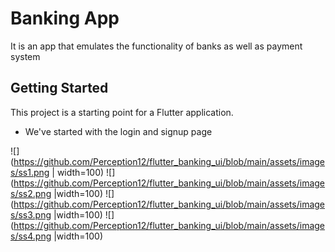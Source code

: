 # Banking App
It is an app that emulates the functionality of banks as well as payment system

## Getting Started

This project is a starting point for a Flutter application.

- We've started with the login and signup page

![](https://github.com/Perception12/flutter_banking_ui/blob/main/assets/images/ss1.png | width=100)
![](https://github.com/Perception12/flutter_banking_ui/blob/main/assets/images/ss2.png |width=100)
![](https://github.com/Perception12/flutter_banking_ui/blob/main/assets/images/ss3.png |width=100)
![](https://github.com/Perception12/flutter_banking_ui/blob/main/assets/images/ss4.png |width=100)
